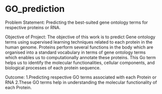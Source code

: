 # GO_prediction
Problem Statement: Predicting the best-suited gene ontology terms for respective proteins or RNA. 

Objective of Project: The objective of this work is to predict Gene ontology terms using supervised learning techniques related to each protein in the human genome. Proteins perform several functions in the body which are organised into a standard vocabulary in terms of gene ontology terms which enables us to computationally annotate these proteins. This Go term helps us to identify the molecular functionalities, cellular components, and biological processes of each protein sequence. 

Outcome:
1.Predicting respective GO terms associated with each Protein or RNA
2.These GO terms help in understanding the molecular functionality of each Protein.
